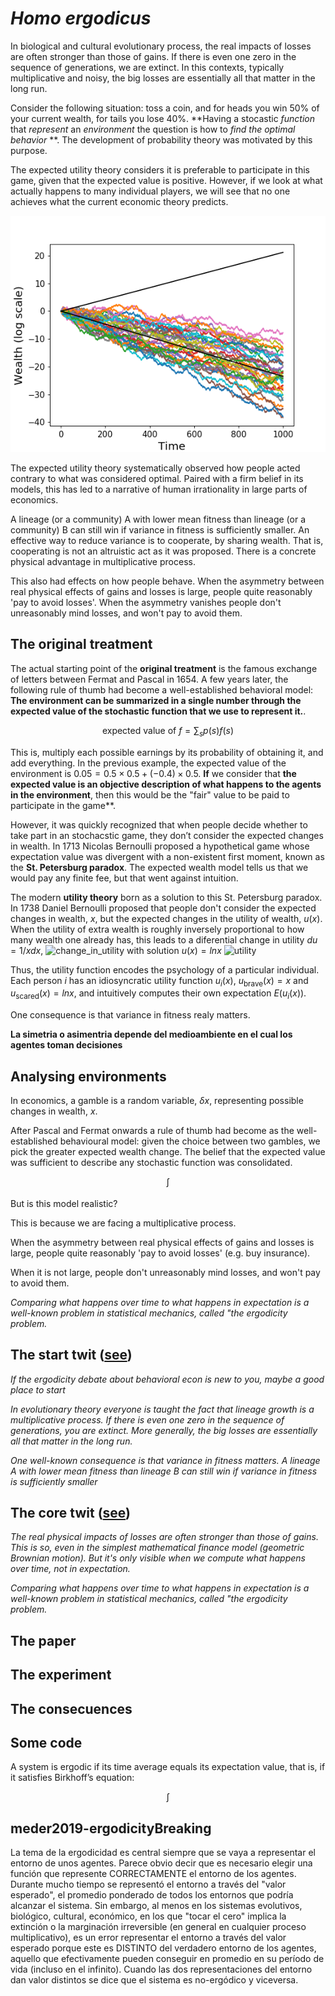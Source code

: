 # *Homo ergodicus*

In biological and cultural evolutionary process, the real impacts of losses are often stronger than those of gains.
If there is even one zero in the sequence of generations, we are extinct.
In this contexts, typically multiplicative and noisy, the big losses are essentially all that matter in the long run.

Consider the following situation: toss a coin, and for heads you win 50% of your current wealth, for tails you lose 40%.
**Having a stocastic *function* that *represent* an *environment* the question is how to *find the optimal behavior* **.
The development of probability theory was motivated by this purpose.

The expected utility theory considers it is preferable to participate in this game, given that the expected value is positive.
However, if we look at what actually happens to many individual players, we will see that no one achieves what the current economic theory predicts.

![simple_gamble](./static/simple_gamble.png)

The expected utility theory systematically observed how people acted contrary to what was considered optimal.
Paired with a firm belief in its models, this has led to a narrative of human irrationality in large parts of economics.


A lineage (or a community) A with lower mean fitness than lineage (or a community) B can still win if variance in fitness is sufficiently smaller.
An effective way to reduce variance is to cooperate, by sharing wealth.
That is, cooperating is not an altruistic act as it was proposed. There is a concrete physical advantage in multiplicative process.


This also had effects on how people behave.
When the asymmetry between real physical effects of gains and losses is large, people quite reasonably 'pay to avoid losses'.
When the asymmetry vanishes people don't unreasonably mind losses, and won't pay to avoid them.

## The original treatment

The actual starting point of the **original treatment** is the famous exchange of letters between Fermat and Pascal in 1654.
A few years later, the following rule of thumb had become a well-established behavioral model: **The environment can be summarized in a single number through the expected value of the stochastic function that we use to represent it.**.

$$\text{expected value of $f$} = \sum_s p(s)f(s) $$

This is, multiply each possible earnings by its probability of obtaining it, and add everything.
In the previous example, the expected value of the environment is $0.05 = 0.5 \times 0.5 + (-0.4) \times 0.5$.
**If** we consider that **the expected value is an objective description of what happens to the agents in the environment**, then this would be the "fair" value to be paid to participate in the game**.

However, it was quickly recognized that when people decide whether to take part in an stochacstic game, they don’t consider the expected changes in wealth.
In 1713 Nicolas Bernoulli proposed a hypothetical game whose expectation value was divergent with a non-existent first moment, known as the **St. Petersburg paradox**.
The expected wealth model tells us that we would pay any finite fee, but that went against intuition.

The modern **utility theory** born as a solution to this St. Petersburg paradox.
In 1738 Daniel Bernoulli proposed that people don't consider the expected changes in wealth, $x$, but the expected changes in the utility of wealth, $u(x)$.
When the utility of extra wealth is roughly inversely proportional to how many wealth one already has, this leads to a diferential change in utility $du = 1/x dx$,
![change_in_utility](./static/change_in_utility)
with solution $u(x) = ln x$
![utility](./static/utility)

Thus, the utility function encodes the psychology of a particular individual.
Each person $i$ has an idiosyncratic utility function $u_i(x)$, $u_\text{brave}(x) = x$ and $u_\text{scared}(x) = ln x$, and intuitively computes their own expectation $E(u_i(x))$.




One consequence is that variance in fitness realy matters.





**La simetria o asimentria depende del medioambiente en el cual los agentes toman decisiones**

## Analysing environments

In economics, a gamble is a random variable, $\delta x$, representing possible changes in wealth, $x$.

After Pascal and Fermat onwards a rule of thumb had become as the well-established behavioural model: given the choice between two gambles, we pick the greater expected wealth change.
The belief that the expected value was sufficient to describe any stochastic function was consolidated. 

$$\int_{} $$

But is this model realistic?












This is because we are facing a multiplicative process.



When the asymmetry between real physical effects of gains and losses is large, people quite reasonably 'pay to avoid losses' (e.g. buy insurance).

When it is not large, people don't unreasonably mind losses, and won't pay to avoid them.


*Comparing what happens over time to what happens in expectation is a well-known problem in statistical mechanics, called "the ergodicity problem.*



## The start twit ([see](https://twitter.com/rlmcelreath/status/1218456256358375424?s=20))

*If the ergodicity debate about behavioral econ is new to you, maybe a good place to start* 

*In evolutionary theory everyone is taught the fact that lineage growth is a multiplicative process. If there is even one zero in the sequence of generations, you are extinct. More generally, the big losses are essentially all that matter in the long run.*

*One well-known consequence is that variance in fitness matters. A lineage A with lower mean fitness than lineage B can still win if variance in fitness is sufficiently smaller*

## The core twit ([see](https://twitter.com/ole_b_peters/status/1218171528438853632?s=20))

*The real physical impacts of losses are often stronger than those of gains.*
*This is so, even in the simplest mathematical finance model (geometric Brownian motion).*
*But it's only visible when we compute what happens over time, not in expectation.*

*Comparing what happens over time to what happens in expectation is a well-known problem in statistical mechanics, called "the ergodicity problem.*



## The paper

## The experiment

## The consecuences

## Some code



A system is ergodic if its time average equals its expectation value, that is, if it satisfies Birkhoff’s equation:

$$ \int $$

## meder2019-ergodicityBreaking




La tema de la ergodicidad es central siempre que se vaya a representar el entorno de unos agentes. Parece obvio decir que es necesario elegir una función que represente CORRECTAMENTE el entorno de los agentes. Durante mucho tiempo se representó el entorno a través del "valor esperado", el promedio ponderado de todos los entornos que podría alcanzar el sistema. Sin embargo, al menos en los sistemas evolutivos, biológico, cultural, económico, en los que "tocar el cero" implica la extinción o la marginación irreversible (en general en cualquier proceso multiplicativo), es un error representar el entorno a través del valor esperado porque este es DISTINTO del verdadero entorno de los agentes, aquello que efectivamente pueden conseguir en promedio en su período de vida (incluso en el infinito). Cuando las dos representaciones del entorno dan valor distintos se dice que el sistema es no-ergódico y viceversa.
